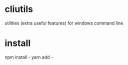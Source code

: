 # cliutils
utilities (extra useful features) for windows command line

# install
npm install -
yarn add -
